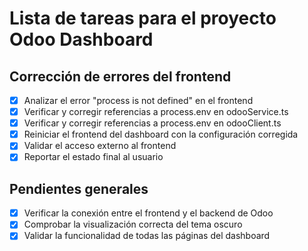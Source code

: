 # Lista de tareas para el proyecto Odoo Dashboard

## Corrección de errores del frontend
- [x] Analizar el error "process is not defined" en el frontend
- [x] Verificar y corregir referencias a process.env en odooService.ts
- [x] Verificar y corregir referencias a process.env en odooClient.ts
- [x] Reiniciar el frontend del dashboard con la configuración corregida
- [x] Validar el acceso externo al frontend
- [x] Reportar el estado final al usuario

## Pendientes generales
- [x] Verificar la conexión entre el frontend y el backend de Odoo
- [x] Comprobar la visualización correcta del tema oscuro
- [x] Validar la funcionalidad de todas las páginas del dashboard
